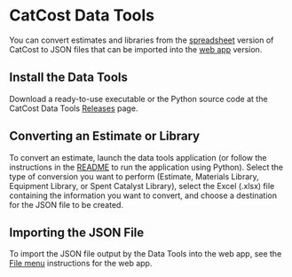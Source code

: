 # CatCost Data Tools

You can convert estimates and libraries from the [spreadsheet](/getting-started/spreadsheet) version of CatCost to JSON files that can be imported into the [web app](/getting-started/web-app) version. 

## Install the Data Tools

Download a ready-to-use executable or the Python source code at the CatCost Data Tools [Releases](https://github.com/NREL/catcost-data-tools/releases/latest) page.

## Converting an Estimate or Library

To convert an estimate, launch the data tools application (or follow the instructions in the [README](https://github.com/NREL/catcost-data-tools/) to run the application using Python). Select the type of conversion you want to perform (Estimate, Materials Library, Equipment Library, or Spent Catalyst Library), select the Excel (.xlsx) file containing the information you want to convert, and choose a destination for the JSON file to be created.

## Importing the JSON File

To import the JSON file output by the Data Tools into the web app, see the [File menu](getting-started/web-app?id=the-file-menu) instructions for the web app.
